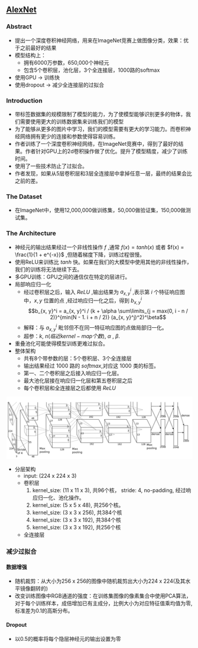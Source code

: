 ## [AlexNet]()

### Abstract
* 提出一个深度卷积神经网络，用来在ImageNet竞赛上做图像分类，效果：优于之前最好的结果
* 模型结构上：
    * 拥有6000万参数，650,000个神经元
    * 包含5个卷积层，池化层，3个全连接层，1000路的softmax
* 使用GPU -> 训练快
* 使用dropout -> 减少全连接层的过拟合

### Introduction
* 带标签数据集的规模限制了模型的能力，为了使模型能够识别更多的物体，我们需要使用更大的训练数据集来训练我们的模型
* 为了能够从更多的图片中学习，我们的模型需要有更大的学习能力。而卷积神经网络拥有更少的连接和参数使得容易训练。
* 作者训练了一个深度卷积神经网络，在ImageNet竞赛中，得到了最好的结果。作者针对GPU上的2d卷积操作做了优化。提升了模型精度，减少了训练时间。
* 使用了一些技术防止了过拟合。
* 作者发现，如果从5层卷积层和3层全连接层中拿掉任意一层，最终的结果会比之前的差。

### The Dataset
* 在ImageNet中，使用12,000,000做训练集，50,000做验证集，150,000做测试集。

### The Architecture
* 神经元的输出结果经过一个非线性操作 $f$ ,通常 $f(x) = tanh(x)$ 或者 $f(x) = \frac{1}{1 + e^{-x}}$ ,但随着梯度下降，训练过程很慢。
* 使用ReLU来训练比 $tanh$ 快。如果在我们的大模型中使用其他的非线性操作，我们的训练将无法继续下去。
* 多GPU训练：GPU之间的通信仅在特定的层进行。
* 局部响应归一化
    * 经过卷积层之后，输入 $ReLU$ ,输出结果为 $a_{x, y}^i$ ,表示第 $i$ 个特征响应图中，${x, y}$ 位置的点 ,经过响应归一化之后，得到 $b_{x, y}^i$
    $$b_{x, y}^i = a_{x, y}^i / (k + \alpha \sum\limits_{j = max(0, i - n / 2)}^{min(N - 1. i + n / 2)} (a_{x, y}^j)^2)^\beta$$
    * 解释：与 $a_{x, y}^i$ 毗邻但不在同一特征响应图的点做局部归一化。
    * 超参：$k$, $n(临近kernel-map个数)$, $\alpha$ , $\beta$.
* 重叠池化可能使得模型训练更难过拟合。
* 整体架构
    * 共有8个带参数的层：5个卷积层、3个全连接层
    * 输出结果经过 $1000$ 路的 $softmax$,对应这 $1000$ 类的标签。
    * 第一、二个卷积层之后接入响应归一化层。
    * 最大池化层接在响应归一化层和第五卷积层之后
    * 每个卷积层和全连接层之后都使用 $ReLU$

![网络结构](../imgs/alexnet.jpg)

* 分层架构
    * input: (224 x 224 x 3)
    * 卷积层
        1. kernel_size: (11 x 11 x 3), 共96个核， stride: 4, no-padding, 经过响应归一化、池化操作。
        2. kernel_size: (5 x 5 x 48), 共256个核。
        3. kernel_size: (3 x 3 x 256), 共384个核
        4. kernel_size: (3 x 3 x 192), 共384个核
        5. kernel_size: (3 x 3 x 192), 共256个核
    * 全连接层
        

### 减少过拟合

#### 数据增强
* 随机裁剪：从大小为256 x 256的图像中随机裁剪出大小为224 x 224(及其水平镜像翻转的)
* 改变训练图像中RGB通道的强度：在训练集图像的像素集合中使用PCA算法，对于每个训练样本，成倍增加已有主成分，比例大小为对应特征值乘均值为零,标准差为0.1的高斯分布。

#### Dropout
* 以0.5的概率将每个隐层神经元的输出设置为零

